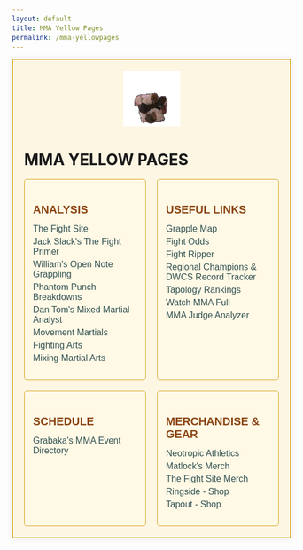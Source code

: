 ```yaml
---
layout: default
title: MMA Yellow Pages
permalink: /mma-yellowpages
---
```

<div class="yellowpages-container">
   <center><div class="gif-container">
        <img src="/assets/choke.gif" alt="Choke GIF" width="103" height="100">
    </div></center>
    <h1>MMA YELLOW PAGES</h1>
    <div class="yellowpages-directory">
        <div class="directory-section">
            <h2>Analysis</h2>
            <ul>
                <li><a href="https://www.thefight-site.com/">The Fight Site</a></li>
                <li><a href="https://www.fightprimer.com/">Jack Slack's The Fight Primer</a></li>
                <li><a href="https://www.opennotegrappling.com/">William's Open Note Grappling</a></li>
                <li><a href="https://phantompunchbreakdowns.substack.com/">Phantom Punch Breakdowns</a></li>
                <li><a href="https://mixedmartialanalyst.com/">Dan Tom's Mixed Martial Analyst</a></li>
               <li><a href="https://movementmartials.com/">Movement Martials</a></li>
               <li><a href="https://fightingarts.com/">Fighting Arts</a></li>
               <li><a href-"https://www.mixingmartialarts.com/">Mixing Martial Arts</a></li>
            </ul>
        </div>
        <div class="directory-section">
            <h2>Useful Links</h2>
            <ul>
                <li><a href="https://eel.is/GrappleMap/index.html">Grapple Map</a></li>
                <li><a href="https://fightodds.io/">Fight Odds</a></li>
                <li><a href="https://github.com/m4heshd/ufc-ripper">Fight Ripper</a></li>
                <li><a href="https://phre2.github.io/dwcs-regional-tracker/">Regional Champions & DWCS Record Tracker</a></li>
                <li><a href="tapology.com/rankings/ufc">Tapology Rankings</a></li>
               <li><a href="https://watchmmafull.com/">Watch MMA Full</a></li>
               <li><a href="https://mmajudgeanalyzer.com/">MMA Judge Analyzer</a></li>
            </ul>
        </div>
        <div class="directory-section">
            <h2>Schedule</h2>
            <ul>
                <li><a href="https://grabakahitman.com/">Grabaka's MMA Event Directory</a></li>
            </ul>
        </div>
        <div class="directory-section">
            <h2>Merchandise & Gear</h2>
            <ul>
                <li><a href="https://neotropicathletics.com/">Neotropic Athletics</a></li>
                <li><a href="https://matlockfighttalk-shop.fourthwall.com/">Matlock's Merch</a></li>
                <li><a href="https://the-fight-site-shop.creator-spring.com/">The Fight Site Merch</a></li>
                <li><a href="#">Ringside - Shop</a></li>
                <li><a href="#">Tapout - Shop</a></li>
            </ul>
        </div>
    </div>
</div>
<style>
    .yellowpages-container {
        max-width: 960px;
        margin: 0 auto;
        padding: 20px;
        background-color: #FDF6E3; /* Light yellow, like old paper */
        border: 2px solid #DAA520; /* Gold border for retro feel */
        box-shadow: 0 0 10px rgba(0, 0, 0, 0.1);
    }
    .yellowpages-directory {
        display: grid;
        grid-template-columns: repeat(auto-fit, minmax(200px, 1fr));
        gap: 20px;
    }
    .directory-section {
        background-color: #FFF9E6; /* Slightly off-white for pages */
        padding: 15px;
        border: 1px solid #DAA520;
        border-radius: 5px;
    }
    .directory-section h2 {
        font-family: 'GOBOLD', Impact, Verdana, sans-serif;
        color: #8B4513; /* Dark brown for header */
        font-size: 20px;
        margin-bottom: 10px;
        text-transform: uppercase;
    }
    .directory-section ul {
        list-style-type: none;
        padding: 0;
    }
    .directory-section li {
        margin: 5px 0;
    }
    .directory-section a {
        font-family: 'GOBOLD', Impact, Verdana, sans-serif;
        color: #2F4F4F; /* Dark slate gray for links */
        text-decoration: none;
        font-size: 16px;
    }
    .directory-section a:hover {
        color: #DAA520; /* Gold on hover */
        text-decoration: underline;
    }
</style>
